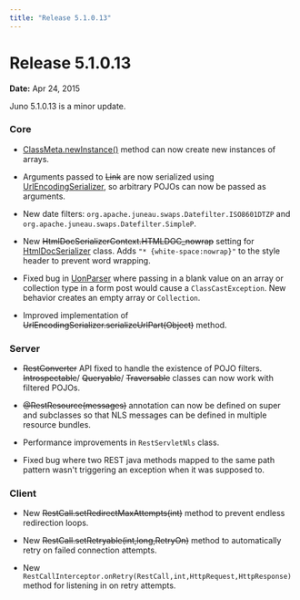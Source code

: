 ```yaml
---
title: "Release 5.1.0.13"
---
```


# Release 5.1.0.13

**Date:** Apr 24, 2015

Juno 5.1.0.13 is a minor update.

### Core

- <a href="/site/apidocs/org/apache/juneau/ClassMeta.html#newInstance()" target="_blank">ClassMeta.newInstance()</a> method can now create new instances of arrays.

- Arguments passed to  ~~Link~~ are now serialized using <a href="/site/apidocs/org/apache/juneau/urlencoding/UrlEncodingSerializer.html" target="_blank">UrlEncodingSerializer</a>, so arbitrary POJOs can now be passed as arguments.

- New date filters: `org.apache.juneau.swaps.Datefilter.ISO8601DTZP` and `org.apache.juneau.swaps.Datefilter.SimpleP`.

- New ~~HtmlDocSerializerContext.HTMLDOC_nowrap~~ setting for <a href="/site/apidocs/org/apache/juneau/html/HtmlDocSerializer.html" target="_blank">HtmlDocSerializer</a> class.
  Adds `"* {white-space:nowrap}"` to the style header to prevent word wrapping.

- Fixed bug in <a href="/site/apidocs/org/apache/juneau/uon/UonParser.html" target="_blank">UonParser</a> where passing in a blank value on an array or collection type in a form post would cause a `ClassCastException`.
  New behavior creates an empty array or `Collection`.

- Improved implementation of ~~UrlEncodingSerializer.serializeUrlPart(Object)~~ method.

### Server

-  ~~RestConverter~~ API fixed to handle the existence of POJO filters.
   ~~Introspectable~~/  ~~Queryable~~/  ~~Traversable~~ classes can now work with filtered POJOs.

- ~~@RestResource(messages)~~ annotation can now be defined on super and subclasses so that NLS messages can be defined in multiple resource bundles.

- Performance improvements in `RestServletNls` class.

- Fixed bug where two REST java methods mapped to the same path pattern wasn't triggering an exception when it was supposed to.

### Client

- New ~~RestCall.setRedirectMaxAttempts(int)~~ method to prevent endless redirection loops.

- New ~~RestCall.setRetryable(int,long,RetryOn)~~ method to automatically retry on failed connection attempts.

- New `RestCallInterceptor.onRetry(RestCall,int,HttpRequest,HttpResponse)` method for listening in on retry attempts.